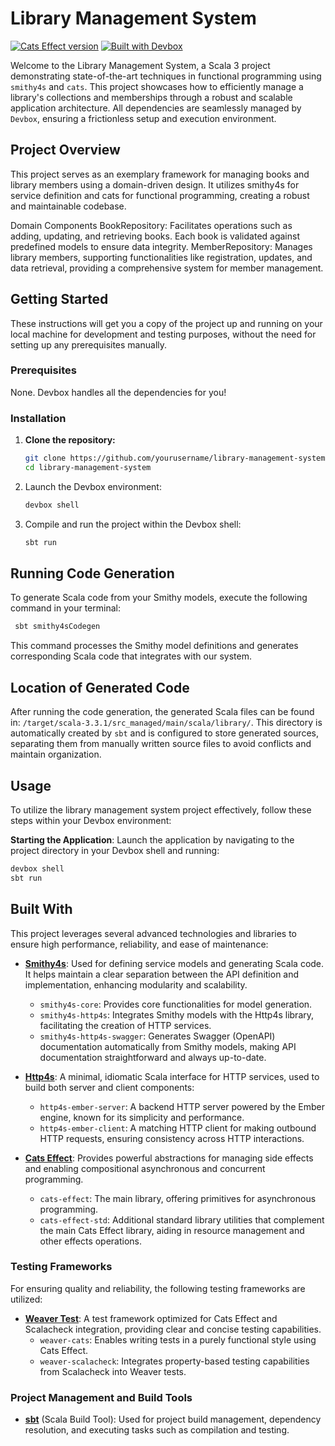 # Library Management System
[![Cats Effect version](https://img.shields.io/badge/cats--effect-3.5.4-pink.svg)](https://index.scala-lang.org/typelevel/cats-effect/cats-effect)
[![Built with Devbox](https://www.jetify.com/img/devbox/shield_galaxy.svg)](https://www.jetify.com/devbox/docs/contributor-quickstart/)

Welcome to the Library Management System, a Scala 3 project demonstrating state-of-the-art techniques in functional programming using `smithy4s` and `cats`. This project showcases how to efficiently manage a library's collections and memberships through a robust and scalable application architecture. All dependencies are seamlessly managed by `Devbox`, ensuring a frictionless setup and execution environment.

## Project Overview

This project serves as an exemplary framework for managing books and library members using a domain-driven design. It utilizes smithy4s for service definition and cats for functional programming, creating a robust and maintainable codebase.

Domain Components
BookRepository: Facilitates operations such as adding, updating, and retrieving books. Each book is validated against predefined models to ensure data integrity.
MemberRepository: Manages library members, supporting functionalities like registration, updates, and data retrieval, providing a comprehensive system for member management.

## Getting Started

These instructions will get you a copy of the project up and running on your local machine for development and testing purposes, without the need for setting up any prerequisites manually.

### Prerequisites

None. Devbox handles all the dependencies for you!

### Installation

1. **Clone the repository:**

    ```bash
   git clone https://github.com/yourusername/library-management-system.git
   cd library-management-system
    ```

1. Launch the Devbox environment:

   ```bash
   devbox shell
    ```

1. Compile and run the project within the Devbox shell:

   ```bash
   sbt run
    ```

## Running Code Generation
To generate Scala code from your Smithy models, execute the following command in your terminal:
   ```bash
    sbt smithy4sCodegen
   ```
This command processes the Smithy model definitions and generates corresponding Scala code that integrates with our system.

## Location of Generated Code
After running the code generation, the generated Scala files can be found in:
`/target/scala-3.3.1/src_managed/main/scala/library/`.
This directory is automatically created by `sbt` and is configured to store generated sources, separating them from manually written source files to avoid conflicts and maintain organization.

## Usage

To utilize the library management system project effectively, follow these steps within your Devbox environment:

**Starting the Application**:
   Launch the application by navigating to the project directory in your Devbox shell and running:

   ```bash
   devbox shell
   sbt run 
   ```

## Built With

This project leverages several advanced technologies and libraries to ensure high performance, reliability, and ease of maintenance:

- **[Smithy4s](https://github.com/disneystreaming/smithy4s)**: Used for defining service models and generating Scala code. It helps maintain a clear separation between the API definition and implementation, enhancing modularity and scalability.
   - `smithy4s-core`: Provides core functionalities for model generation.
   - `smithy4s-http4s`: Integrates Smithy models with the Http4s library, facilitating the creation of HTTP services.
   - `smithy4s-http4s-swagger`: Generates Swagger (OpenAPI) documentation automatically from Smithy models, making API documentation straightforward and always up-to-date.

- **[Http4s](https://http4s.org/)**: A minimal, idiomatic Scala interface for HTTP services, used to build both server and client components:
   - `http4s-ember-server`: A backend HTTP server powered by the Ember engine, known for its simplicity and performance.
   - `http4s-ember-client`: A matching HTTP client for making outbound HTTP requests, ensuring consistency across HTTP interactions.

- **[Cats Effect](https://typelevel.org/cats-effect/)**: Provides powerful abstractions for managing side effects and enabling compositional asynchronous and concurrent programming.
   - `cats-effect`: The main library, offering primitives for asynchronous programming.
   - `cats-effect-std`: Additional standard library utilities that complement the main Cats Effect library, aiding in resource management and other effects operations.

### Testing Frameworks

For ensuring quality and reliability, the following testing frameworks are utilized:
- **[Weaver Test](https://disneystreaming.github.io/weaver-test/)**: A test framework optimized for Cats Effect and Scalacheck integration, providing clear and concise testing capabilities.
   - `weaver-cats`: Enables writing tests in a purely functional style using Cats Effect.
   - `weaver-scalacheck`: Integrates property-based testing capabilities from Scalacheck into Weaver tests.

### Project Management and Build Tools

- **[sbt](https://www.scala-sbt.org/)** (Scala Build Tool): Used for project build management, dependency resolution, and executing tasks such as compilation and testing.


